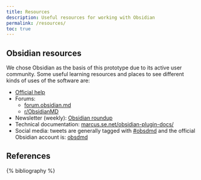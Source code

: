 ```yaml
---
title: Resources
description: Useful resources for working with Obsidian
permalink: /resources/
toc: true
---
```


## Obsidian resources

We chose Obsidian as the basis of this prototype due to its active user community. Some useful learning resources and places to see different kinds of uses of the software are:

- [Official help][obsdmd-help]
- Forums:
	- [forum.obsidian.md][obsdmd-forum]
	- [r/ObsidianMD][obsdmd-reddit]
- Newsletter (weekly): [Obsidian roundup][obsdmd-roundup]
- Technical documentation: [marcus.se.net/obsidian-plugin-docs/][obsdmd-tech]
- Social media: tweets are generally tagged with [\#obsdmd][obsdmd-tw-search] and the official Obsidian account is: [obsdmd][obsdmd-tw-acc]

[obsdmd-help]: https://help.obsidian.md/Obsidian/Index
[obsdmd-forum]: https://forum.obsidian.md
[obsdmd-reddit]: https://www.reddit.com/r/ObsidianMD/
[obsdmd-roundup]: https://obsidianroundup.org
[obsdmd-tech]: https://marcus.se.net/obsidian-plugin-docs/
[obsdmd-tw-search]: https://twitter.com/search?q=obsdmd
[obsdmd-tw-acc]: https://twitter.com/obsdmd

## References

{% bibliography %}
